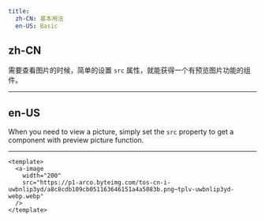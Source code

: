 ```yaml
title:
  zh-CN: 基本用法
  en-US: Basic
```

## zh-CN

需要查看图片的时候，简单的设置 `src` 属性，就能获得一个有预览图片功能的组件。

---

## en-US

When you need to view a picture, simply set the `src` property to get a component with preview picture function.

---

```vue
<template>
  <a-image
    width="200"
    src="https://p1-arco.byteimg.com/tos-cn-i-uwbnlip3yd/a8c8cdb109cb051163646151a4a5083b.png~tplv-uwbnlip3yd-webp.webp"
  />
</template>
```
